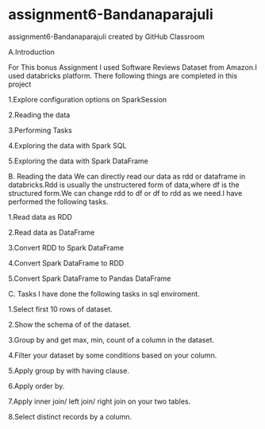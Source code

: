 # assignment6-Bandanaparajuli
assignment6-Bandanaparajuli created by GitHub Classroom

A.Introduction

For This bonus Assignment I used Software Reviews Dataset from Amazon.I used databricks platform.
There following things are completed in this project

1.Explore configuration options on SparkSession

2.Reading the data

3.Performing Tasks

4.Exploring the data with Spark SQL

5.Exploring the data with Spark DataFrame


B. Reading the data
We can directly read our data as rdd or dataframe in databricks.Rdd is usually the unstructered form of data,where df is the structured
form.We can change rdd to df or df to rdd as we need.I have performed the following tasks.

1.Read data as RDD

2.Read data as DataFrame

3.Convert RDD to Spark DataFrame

4.Convert Spark DataFrame to RDD

5.Convert Spark DataFrame to Pandas DataFrame

C. Tasks
I have done the following tasks in sql enviroment.

1.Select first 10 rows of dataset.

2.Show the schema of of the dataset.

3.Group by and get max, min, count of a column in the dataset.

4.Filter your dataset by some conditions based on your column.

5.Apply group by with having clause.

6.Apply order by.

7.Apply inner join/ left join/ right join on your two tables.

8.Select distinct records by a column.


